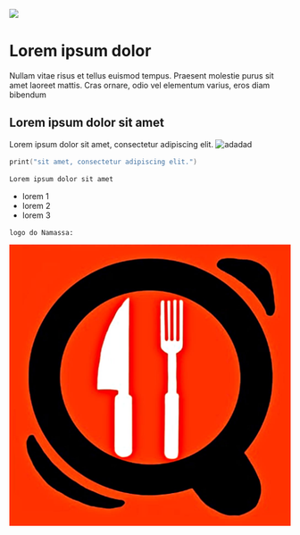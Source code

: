 ![](pastaGif/Namassa3.gif)

# Lorem ipsum dolor
Nullam vitae risus et tellus euismod tempus. Praesent molestie purus sit amet laoreet mattis. Cras ornare, odio vel elementum varius, eros diam bibendum
## Lorem ipsum dolor sit amet

Lorem ipsum dolor sit amet, consectetur adipiscing elit. ![adadad](Namassa.xcodeproj/project.xcworkspace/contents.xcworkspacedata)

```Swift
print("sit amet, consectetur adipiscing elit.")
```
```bash
Lorem ipsum dolor sit amet
```
- lorem 1
- lorem 2
- lorem 3
```bash
logo do Namassa:
```
![](NamassaUtils/Logo.jpg)
